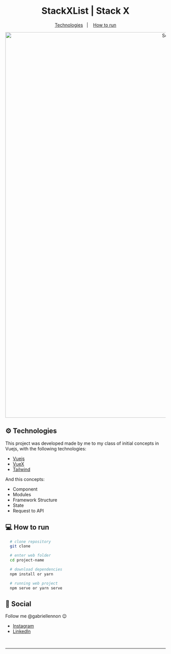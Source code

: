 
<h1 align="center">
  StackXList | Stack X
</h1>

<p align="center">
  <a href="#gear-technologies">Technologies</a>&nbsp;&nbsp;&nbsp;|&nbsp;&nbsp;&nbsp;
  <a href="#computer-how-to-run">How to run</a>
</p>

<div align="center">
<img width="1212" alt="Screen Shot 2022-07-21 at 22 39 08" src="https://user-images.githubusercontent.com/57332512/183978135-6d14a825-b837-4305-9a47-065ce76a020c.png">
 </div>


## :gear: Technologies

This project was developed made by me to my class of initial concepts in Vuejs, with the following technologies:

  - [Vuejs](https://vuejs.org/)
  - [VueX](https://vuex.vuejs.org/)
  - [Tailwind](https://tailwindcss.com/)
  
  And this concepts:
  
   - Component
   - Modules
   - Framework Structure
   - State
   - Request to API

## :computer: How to run

  ```bash
    # clone repository
    git clone

    # enter web folder
    cd project-name

    # download dependencies
    npm install or yarn

    # running web project
    npm serve or yarn serve
  ```

## :wave: Social

Follow me @gabriellennon :wink:
<br />

- [Instagram](https://www.instagram.com/gabriellennon/?hl=pt-br)
- [LinkedIn](https://www.linkedin.com/in/gabriel-lennon-79a639169/)

<br />

---

[ts]: https://www.typescriptlang.org
